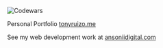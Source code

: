 

![Codewars](https://www.codewars.com/users/tonyruizo/badges/micro)

Personal Portfolio <a href="https://tonyruizo.me" target="_target">tonyruizo.me</a>

See my web development work at <a href="https://ansoniidigital.com" target="_target">ansoniidigital.com</a>



  
